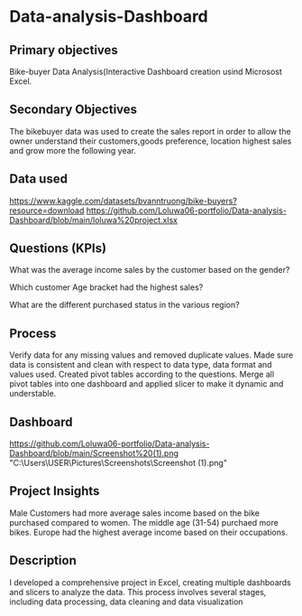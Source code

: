 # Data-analysis-Dashboard
## Primary objectives

Bike-buyer Data Analysis(Interactive Dashboard creation usind Microsost Excel.

## Secondary Objectives
The bikebuyer data was used to create the sales report in order to allow the owner understand their customers,goods preference, location highest sales and grow more the following year.

## Data used
https://www.kaggle.com/datasets/bvanntruong/bike-buyers?resource=download
https://github.com/Loluwa06-portfolio/Data-analysis-Dashboard/blob/main/loluwa%20project.xlsx

## Questions (KPIs)
What was the average income sales by the customer based on the gender?

Which customer Age bracket had the highest sales?

What are the different purchased status in the various region?

## Process
Verify data for any missing values and removed duplicate values.
Made sure data is consistent and clean with respect to data type, data format and values used. 
Created pivot tables according to the questions.
Merge all pivot tables into one dashboard and applied slicer to make it dynamic and understable.

## Dashboard
https://github.com/Loluwa06-portfolio/Data-analysis-Dashboard/blob/main/Screenshot%20(1).png
"C:\Users\USER\Pictures\Screenshots\Screenshot (1).png"

## Project Insights 
Male Customers had more average sales income based on the bike purchased compared to women.
The middle age (31-54) purchaed more bikes.
Europe had the highest average income based on their occupations.
## Description
I developed a comprehensive project in Excel, creating  multiple dashboards and slicers to analyze the data. This process involves several stages, including data processing, data cleaning and data visualization
